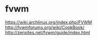 
# fvwm

https://wiki.archlinux.org/index.php/FVWM
http://fvwmforums.org/wiki/CookBook/
http://zensites.net/fvwm/guide/index.html

